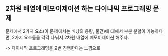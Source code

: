 ## 2차원 배열에 메모이제이션 하는 다이나믹 프로그래밍 문제

문제에서 2가지 요소(이 문제에서는 배낭의 용량, 물건)에 대해서 부분 분할이 가능하다면, 2가지 요소들을 각각 나눠서 2차원 배열에 메모이제이션 해주자.

-> 다이나믹 프로그래밍을 2번 진행한다는 느낌으로
